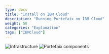 ```yaml
---
type: docs
title: "Install on IBM Cloud"
description: "Running Portefaix on IBM Cloud"
weight: 50
categories: "Explanation"
tags: ["IBMCloud"]
---
```


<img src="/img/ibmcloud/portefaix-ibm-infra.svg" alt="Infrastructure" class="mt-3 mb-3 rounded">

<img src="/img/ibmcloud/portefaix-ibm.svg" alt="Portefaix components" class="mt-3 mb-3 rounded">

